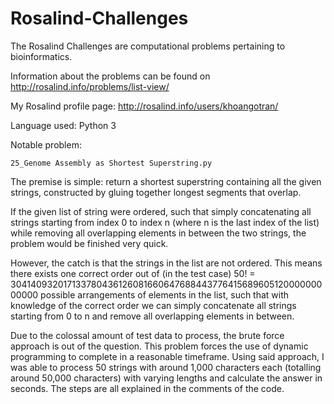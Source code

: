 # Rosalind-Challenges
The Rosalind Challenges are computational problems pertaining to bioinformatics.

Information about the problems can be found on http://rosalind.info/problems/list-view/

My Rosalind profile page: http://rosalind.info/users/khoangotran/

Language used: Python 3

Notable problem:

 	25_Genome Assembly as Shortest Superstring.py
  
The premise is simple: return a shortest superstring containing all the given strings, constructed by gluing together longest segments that overlap.

If the given list of string were ordered, such that simply concatenating all strings starting from index 0 to index n (where n is the last index of the list) while removing all overlapping elements in between the two strings, the problem would be finished very quick.

However, the catch is that the strings in the list are not ordered. This means there exists one correct order out of (in the test case) 50! = 30414093201713378043612608166064768844377641568960512000000000000 possible arrangements of elements in the list, such that with knowledge of the correct order we can simply concatenate all strings starting from 0 to n and remove all overlapping elements in between. 

Due to the colossal amount of test data to process, the brute force approach is out of the question. This problem forces the use of dynamic programming to complete in a reasonable timeframe. Using said approach, I was able to process 50 strings with around 1,000 characters each (totalling around 50,000 characters) with varying lengths and calculate the answer in seconds. The steps are all explained in the comments of the code.
